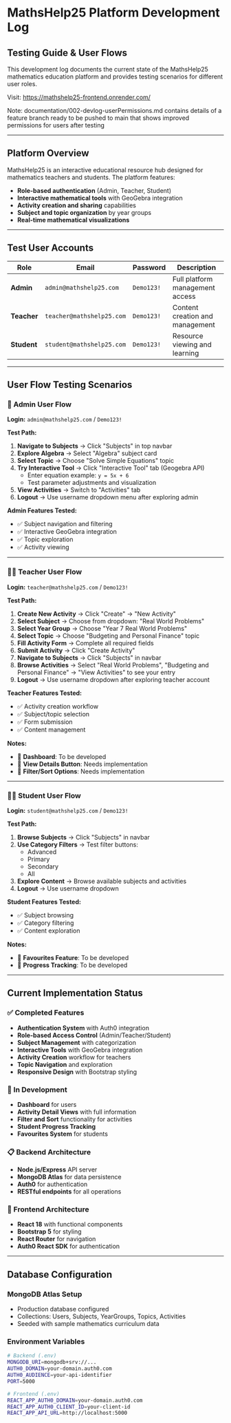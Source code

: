 # MathsHelp25 Platform Development Log

## Testing Guide & User Flows

This development log documents the current state of the MathsHelp25 mathematics education platform and provides testing scenarios for different user roles.

Visit: https://mathshelp25-frontend.onrender.com/

Note: documentation/002-devlog-userPermissions.md
contains details of a feature branch ready to be pushed to main that shows improved permissions for users after testing 
 
---

## Platform Overview

MathsHelp25 is an interactive educational resource hub designed for mathematics teachers and students. The platform features:
- **Role-based authentication** (Admin, Teacher, Student)
- **Interactive mathematical tools** with GeoGebra integration
- **Activity creation and sharing** capabilities
- **Subject and topic organization** by year groups
- **Real-time mathematical visualizations**

---

## Test User Accounts

| Role | Email | Password | Description |
|------|-------|----------|-------------|
| **Admin** | `admin@mathshelp25.com` | `Demo123!` | Full platform management access |
| **Teacher** | `teacher@mathshelp25.com` | `Demo123!` | Content creation and management |
| **Student** | `student@mathshelp25.com` | `Demo123!` | Resource viewing and learning |

---

## User Flow Testing Scenarios

### 🔧 Admin User Flow

**Login:** `admin@mathshelp25.com` / `Demo123!`

**Test Path:**
1. **Navigate to Subjects** → Click "Subjects" in top navbar
2. **Explore Algebra** → Select "Algebra" subject card
3. **Select Topic** → Choose "Solve Simple Equations" topic
4. **Try Interactive Tool** → Click "Interactive Tool" tab (Geogebra API)
   - Enter equation example: `y = 5x + 6`
   - Test parameter adjustments and visualization
5. **View Activities** → Switch to "Activities" tab
6. **Logout** → Use username dropdown menu after exploring admin

**Admin Features Tested:**
- ✅ Subject navigation and filtering
- ✅ Interactive GeoGebra integration
- ✅ Topic exploration
- ✅ Activity viewing

---

### 👩‍🏫 Teacher User Flow

**Login:** `teacher@mathshelp25.com` / `Demo123!`

**Test Path:**
1. **Create New Activity** → Click "Create" → "New Activity"
2. **Select Subject** → Choose from dropdown: "Real World Problems"
3. **Select Year Group** → Choose "Year 7 Real World Problems"
4. **Select Topic** → Choose "Budgeting and Personal Finance" topic
5. **Fill Activity Form** → Complete all required fields
6. **Submit Activity** → Click "Create Activity"
7. **Navigate to Subjects** → Click "Subjects" in navbar
8. **Browse Activities** → Select "Real World Problems", "Budgeting and Personal Finance" → "View Activities" to see your entry
9. **Logout** → Use username dropdown after exploring teacher account

**Teacher Features Tested:**
- ✅ Activity creation workflow
- ✅ Subject/topic selection
- ✅ Form submission
- ✅ Content management

**Notes:**
- 📝 **Dashboard**: To be developed
- 🔧 **View Details Button**: Needs implementation
- 🔧 **Filter/Sort Options**: Needs implementation

---

### 👨‍🎓 Student User Flow

**Login:** `student@mathshelp25.com` / `Demo123!`

**Test Path:**
1. **Browse Subjects** → Click "Subjects" in navbar
2. **Use Category Filters** → Test filter buttons:
   - Advanced
   - Primary  
   - Secondary
   - All
3. **Explore Content** → Browse available subjects and activities
4. **Logout** → Use username dropdown

**Student Features Tested:**
- ✅ Subject browsing
- ✅ Category filtering
- ✅ Content exploration

**Notes:**
- 📝 **Favourites Feature**: To be developed
- 📝 **Progress Tracking**: To be developed

---

## Current Implementation Status

### ✅ Completed Features

- **Authentication System** with Auth0 integration
- **Role-based Access Control** (Admin/Teacher/Student)
- **Subject Management** with categorization
- **Interactive Tools** with GeoGebra integration
- **Activity Creation** workflow for teachers
- **Topic Navigation** and exploration
- **Responsive Design** with Bootstrap styling

### 🔧 In Development

- **Dashboard** for users
- **Activity Detail Views** with full information
- **Filter and Sort** functionality for activities
- **Student Progress Tracking**
- **Favourites System** for students

### 📋 Backend Architecture

- **Node.js/Express** API server
- **MongoDB Atlas** for data persistence
- **Auth0** for authentication
- **RESTful endpoints** for all operations

### 🎨 Frontend Architecture

- **React 18** with functional components
- **Bootstrap 5** for styling
- **React Router** for navigation
- **Auth0 React SDK** for authentication

---

## Database Configuration

### MongoDB Atlas Setup
- Production database configured
- Collections: Users, Subjects, YearGroups, Topics, Activities
- Seeded with sample mathematics curriculum data

### Environment Variables
```bash
# Backend (.env)
MONGODB_URI=mongodb+srv://...
AUTH0_DOMAIN=your-domain.auth0.com
AUTH0_AUDIENCE=your-api-identifier
PORT=5000

# Frontend (.env)
REACT_APP_AUTH0_DOMAIN=your-domain.auth0.com  
REACT_APP_AUTH0_CLIENT_ID=your-client-id
REACT_APP_API_URL=http://localhost:5000